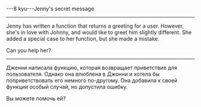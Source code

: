 ---8 kyu---Jenny's secret message

---

Jenny has written a function that returns a greeting for a user. However, she's in love with Johnny, and would like to greet him slightly different. She added a special case to her function, but she made a mistake.

Can you help her?

---

Дженни написала функцию, которая возвращает приветствие для пользователя. Однако она влюблена в Джонни и хотела бы поприветствовать его немного по-другому. Она добавила к своей функции особый случай, но допустила ошибку.

Вы можете помочь ей?
